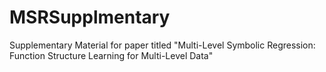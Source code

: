# MSRSupplmentary
 
Supplementary Material for paper titled "Multi-Level Symbolic Regression: Function Structure Learning for Multi-Level Data"
